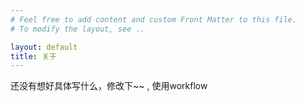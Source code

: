 ```yaml
---
# Feel free to add content and custom Front Matter to this file.
# To modify the layout, see ..

layout: default
title: 关于
---
```



还没有想好具体写什么，修改下~~ , 使用workflow

